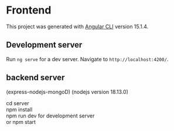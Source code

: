 # Frontend

This project was generated with [Angular CLI](https://github.com/angular/angular-cli) version 15.1.4.

## Development server

Run `ng serve` for a dev server. Navigate to `http://localhost:4200/`.



## backend server
(express-nodejs-mongoD) (nodejs version 18.13.0)

cd server <br>
npm install <br>
npm run dev for development server<br>
or npm start
